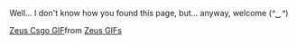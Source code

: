 Well... I don't know how you found this page, but... anyway, welcome 	(*^‿^*)
<div class="tenor-gif-embed" data-postid="18745313" data-share-method="host" data-aspect-ratio="1.83908" data-width="100%"><a href="https://tenor.com/view/zeus-csgo-natus-vincere-gif-18745313">Zeus Csgo GIF</a>from <a href="https://tenor.com/search/zeus-gifs">Zeus GIFs</a></div> <script type="text/javascript" async src="https://tenor.com/embed.js"></script>
